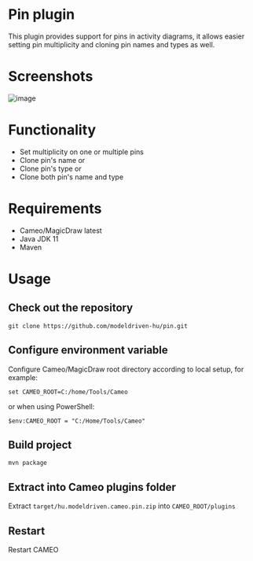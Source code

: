 # Pin plugin

This plugin provides support for pins in activity diagrams, it allows easier setting pin multiplicity
and cloning pin names and types as well.

# Screenshots

![image](https://user-images.githubusercontent.com/8182138/200180344-c5302658-eb1e-425b-9cae-9a724f428025.png)

# Functionality

 - Set multiplicity on one or multiple pins
 - Clone pin's name or 
 - Clone pin's type or
 - Clone both pin's name and type

# Requirements

- Cameo/MagicDraw latest
- Java JDK 11
- Maven

# Usage

## Check out the repository

`git clone https://github.com/modeldriven-hu/pin.git`

## Configure environment variable

Configure Cameo/MagicDraw root directory according to local setup, for example:

`set CAMEO_ROOT=C:/home/Tools/Cameo`

or when using PowerShell:

`$env:CAMEO_ROOT = "C:/Home/Tools/Cameo"`

## Build project

`mvn package`

## Extract into Cameo plugins folder

Extract `target/hu.modeldriven.cameo.pin.zip` into `CAMEO_ROOT/plugins`

## Restart

Restart CAMEO
